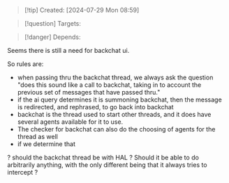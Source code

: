 
>[!tip] Created: [2024-07-29 Mon 08:59]

>[!question] Targets: 

>[!danger] Depends: 

Seems there is still a need for backchat ui.

So rules are:

- when passing thru the backchat thread, we always ask the question "does this sound like a call to backchat, taking in to account the previous set of messages that have passed thru."
- if the ai query determines it is summoning backchat, then the message is redirected, and rephrased, to go back into backchat
- backchat is the thread used to start other threads, and it does have several agents available for it to use.
- The checker for backchat can also do the choosing of agents for the thread as well
- if we determine that

? should the backchat thread be with HAL ?
Should it be able to do arbitrarily anything, with the only different being that it always tries to intercept ?